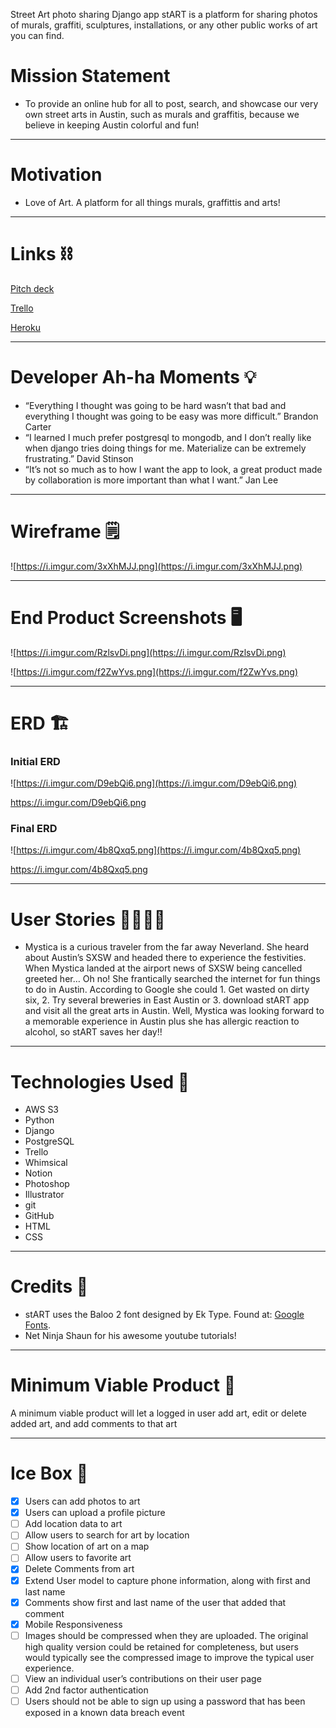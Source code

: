 Street Art photo sharing Django app stART is a platform for sharing photos of murals, graffiti, sculptures, installations, or any other public works of art you can find.

# Mission Statement

- To provide an online hub for all to post, search, and showcase our very own street arts in Austin, such as murals and graffitis, because we believe in keeping Austin colorful and fun!

---

# Motivation

- Love of Art. A platform for all things murals, graffittis and arts!

---

# Links ⛓

[Pitch deck](https://docs.google.com/presentation/d/1jASGUhKNJj_ZXgjvg_JTa2wIBtgn08j0UMqNh-T35NU/edit#slide=id.p)

[Trello](https://trello.com/b/HmPkxqTp/project-3-start)

[Heroku](https://start-art.herokuapp.com/)

---

# Developer Ah-ha Moments 💡

- “Everything I thought was going to be hard wasn’t that bad and everything I thought was going to be easy was more difficult.” Brandon Carter
- “I learned I much prefer postgresql to mongodb, and I don’t really like when django tries doing things for me. Materialize can be extremely frustrating.” David Stinson
- “It’s not so much as to how I want the app to look, a great product made by collaboration is more important than what I want.” Jan Lee

---

# Wireframe 🗒

![https://i.imgur.com/3xXhMJJ.png](https://i.imgur.com/3xXhMJJ.png)

---

# End Product Screenshots 🖥

![https://i.imgur.com/RzlsvDi.png](https://i.imgur.com/RzlsvDi.png)

![https://i.imgur.com/f2ZwYvs.png](https://i.imgur.com/f2ZwYvs.png)

---

# ERD 🏗

### Initial ERD

![https://i.imgur.com/D9ebQi6.png](https://i.imgur.com/D9ebQi6.png)

https://i.imgur.com/D9ebQi6.png

### Final ERD

![https://i.imgur.com/4b8Qxq5.png](https://i.imgur.com/4b8Qxq5.png)

https://i.imgur.com/4b8Qxq5.png

---

# User Stories 👩‍💻👨‍💻

- Mystica is a curious traveler from the far away Neverland. She heard about Austin’s SXSW and headed there to experience the festivities. When Mystica landed at the airport news of SXSW being cancelled greeted her… Oh no! She frantically searched the internet for fun things to do in Austin. According to Google she could 1. Get wasted on dirty six, 2. Try several breweries in East Austin or 3. download stART app and visit all the great arts in Austin. Well, Mystica was looking forward to a memorable experience in Austin plus she has allergic reaction to alcohol, so stART saves her day!!

---

# Technologies Used 💾

- AWS S3
- Python
- Django
- PostgreSQL
- Trello
- Whimsical
- Notion
- Photoshop
- Illustrator
- git
- GitHub
- HTML
- CSS

---

# Credits 🙌

- stART uses the Baloo 2 font designed by Ek Type. Found at: [Google Fonts](https://fonts.google.com/specimen/Baloo+2).
- Net Ninja Shaun for his awesome youtube tutorials!

---

# Minimum Viable Product 🎯

A minimum viable product will let a logged in user add art, edit or delete added art, and add comments to that art

---

# Ice Box 🧊

- [x]  Users can add photos to art
- [x]  Users can upload a profile picture
- [ ]  Add location data to art
- [ ]  Allow users to search for art by location
- [ ]  Show location of art on a map
- [ ]  Allow users to favorite art
- [x]  Delete Comments from art
- [x]  Extend User model to capture phone information, along with first and last name
- [x]  Comments show first and last name of the user that added that comment
- [x]  Mobile Responsiveness
- [ ]  Images should be compressed when they are uploaded. The original high quality version could be retained for completeness, but users would typically see the compressed image to improve the typical user experience.
- [ ]  View an individual user’s contributions on their user page
- [ ]  Add 2nd factor authentication
- [ ]  Users should not be able to sign up using a password that has been exposed in a known data breach event